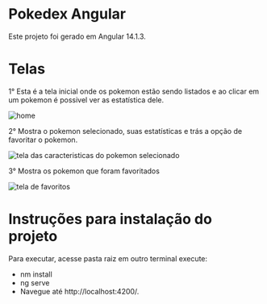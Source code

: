 # Pokedex Angular

Este projeto foi gerado em Angular 14.1.3.

# Telas

1° Esta é a tela inicial onde os pokemon estão sendo listados e ao clicar em um pokemon é possivel ver as estatística dele.

![home](https://user-images.githubusercontent.com/63300038/186026791-bdd19b30-0e4e-4b55-9651-6989797748dd.png)

2° Mostra o pokemon selecionado, suas estatísticas e trás a opção de favoritar o pokemon.

![tela das caracteristicas do pokemon selecionado](https://user-images.githubusercontent.com/63300038/186026652-51739bf7-0bf6-4a89-9d73-980d2c361f2e.png)

3° Mostra os pokemon que foram favoritados

![tela de favoritos](https://user-images.githubusercontent.com/63300038/186026605-6a98309b-bf96-461e-898d-c1743ed6803e.png)

# Instruções para instalação do projeto

Para executar, acesse pasta raiz em outro terminal execute:

- nm install
- ng serve
- Navegue até http://localhost:4200/.
